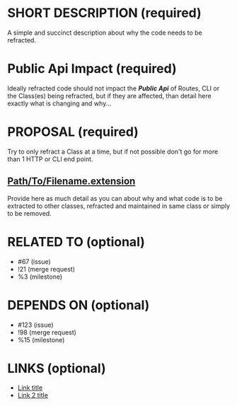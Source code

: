 # SHORT DESCRIPTION (required)

A simple and succinct description about why the code needs to be refracted.


# Public Api Impact (required)

Ideally refracted code should not impact the **_Public Api_** of Routes, CLI or the Class(es) being refracted, but if they are affected, than detail here exactly what is changing and why...


# PROPOSAL (required)

Try to only refract a Class at a time, but if not possible don't go for more than 1 HTTP or CLI end point.

## [Path/To/Filename.extension](https://gitlab.com/exadra37-docker-images/php7-dev-cli/blob/perma-link-hash/Filename.extension)

Provide here as much detail as you can about why and what code is to be extracted to other classes, refracted and maintained in same class or simply to be removed.


# RELATED TO (optional)

* #67 (issue)
* !21 (merge request)
* %3 (milestone)


# DEPENDS ON (optional)

* #123 (issue)
* !98 (merge request)
* %15 (milestone)


# LINKS (optional)

* [Link title](https://example.com)
* [Link 2 title](https://domain.com)
